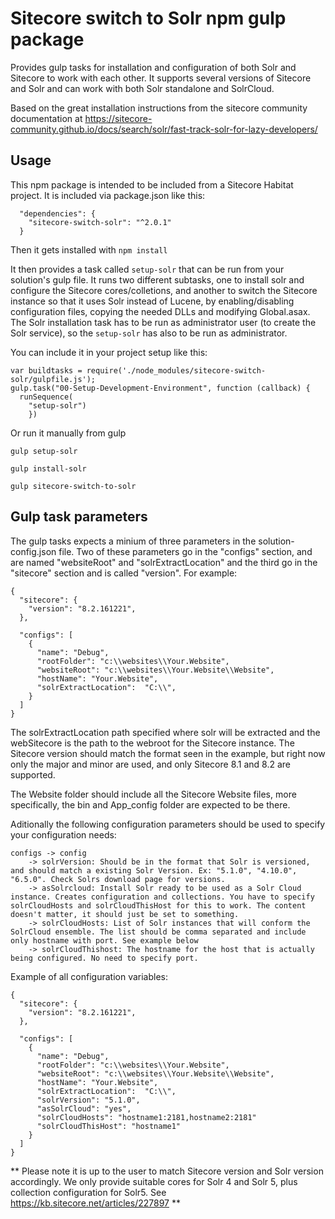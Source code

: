 # Sitecore switch to Solr npm gulp package

Provides gulp tasks for installation and configuration of both Solr and Sitecore to work with each other. 
It supports several versions of Sitecore and Solr and can work with both Solr standalone and SolrCloud. 



Based on the great installation instructions from the sitecore community documentation at
https://sitecore-community.github.io/docs/search/solr/fast-track-solr-for-lazy-developers/


## Usage

This npm package is intended to be included from a Sitecore Habitat project. It is included via package.json like this:

```
  "dependencies": {    
    "sitecore-switch-solr": "^2.0.1"
  }
```

Then it gets installed with ```npm install```

It then provides a task called ```setup-solr``` that can be run from your solution's gulp file. It runs two different subtasks, one to install solr and configure the Sitecore cores/colletions, and another
to switch the Sitecore instance so that it uses Solr instead of Lucene, by enabling/disabling configuration files, copying the needed DLLs and modifying Global.asax. 
The Solr installation task has to be run as administrator user (to create the Solr service), so the ```setup-solr``` has also to be run as administrator. 

You can include it in your project setup like this:
```
var buildtasks = require('./node_modules/sitecore-switch-solr/gulpfile.js');
gulp.task("00-Setup-Development-Environment", function (callback) {
  runSequence(    
    "setup-solr")
	})
```

Or run it manually from gulp

```
gulp setup-solr
```

```
gulp install-solr
```

```
gulp sitecore-switch-to-solr
```


## Gulp task parameters

The gulp tasks expects a minium of three parameters in the solution-config.json file. Two of these parameters go in the "configs" section, and are named "websiteRoot" and "solrExtractLocation" and the third go in the "sitecore" section and is called "version". For example:
```
{
  "sitecore": {
    "version": "8.2.161221",
  },

  "configs": [
    {
      "name": "Debug",
      "rootFolder": "c:\\websites\\Your.Website",
      "websiteRoot": "c:\\websites\\Your.Website\\Website",
      "hostName": "Your.Website",
      "solrExtractLocation":  "C:\\",
    }
  ]
}
```

The solrExtractLocation path specified where solr will be extracted and the webSitecore is the path to the webroot for the Sitecore instance. The Sitecore version should match the format seen in the example, but right now only the major and minor are used, and only Sitecore 8.1 and 8.2 are supported.

The Website folder should include all the Sitecore Website files, more specifically, the bin and App_config folder are expected to be there. 

Aditionally the following configuration parameters should be used to specify your configuration needs:
```
configs -> config 
	-> solrVersion: Should be in the format that Solr is versioned, and should match a existing Solr Version. Ex: "5.1.0", "4.10.0", "6.5.0". Check Solrs download page for versions.
	-> asSolrcloud: Install Solr ready to be used as a Solr Cloud instance. Creates configuration and collections. You have to specify solrCloudHosts and solrCloudThisHost for this to work. The content doesn't matter, it should just be set to something.
	-> solrCloudHosts: List of Solr instances that will conform the SolrCloud ensemble. The list should be comma separated and include only hostname with port. See example below
	-> solrCloudThishost: The hostname for the host that is actually being configured. No need to specify port. 
```

Example of all configuration variables:
```
{
  "sitecore": {
    "version": "8.2.161221",
  },

  "configs": [
    {
      "name": "Debug",
      "rootFolder": "c:\\websites\\Your.Website",
      "websiteRoot": "c:\\websites\\Your.Website\\Website",
      "hostName": "Your.Website",
      "solrExtractLocation":  "C:\\",
      "solrVersion": "5.1.0",
      "asSolrCloud": "yes",
      "solrCloudHosts": "hostname1:2181,hostname2:2181"
      "solrCloudThisHost": "hostname1"
    }
  ]
}
```
 
 ** Please note it is up to the user to match Sitecore version and Solr version accordingly. We only provide suitable cores for Solr 4 and Solr 5, plus collection configuration for Solr5. See https://kb.sitecore.net/articles/227897 ** 
 
 